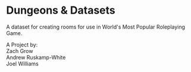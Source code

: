 # Dungeons & Datasets
A dataset for creating rooms for use in World's Most Popular Roleplaying Game.

A Project by:  
Zach Grow  
Andrew Ruskamp-White  
Joel Williams   
